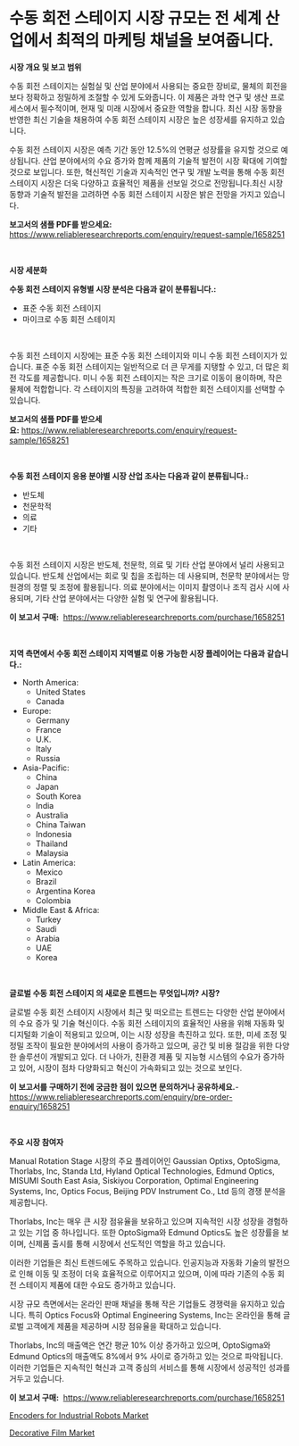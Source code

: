 <p><h1>수동 회전 스테이지 시장 규모는 전 세계 산업에서 최적의 마케팅 채널을 보여줍니다.</h1></p><p><strong>시장 개요 및 보고 범위</strong></p>
<p><p>수동 회전 스테이지는 실험실 및 산업 분야에서 사용되는 중요한 장비로, 물체의 회전을 보다 정확하고 정밀하게 조절할 수 있게 도와줍니다. 이 제품은 과학 연구 및 생산 프로세스에서 필수적이며, 현재 및 미래 시장에서 중요한 역할을 합니다. 최신 시장 동향을 반영한 최신 기술을 채용하여 수동 회전 스테이지 시장은 높은 성장세를 유지하고 있습니다. </p><p>수동 회전 스테이지 시장은 예측 기간 동안 12.5%의 연평균 성장률을 유지할 것으로 예상됩니다. 산업 분야에서의 수요 증가와 함께 제품의 기술적 발전이 시장 확대에 기여할 것으로 보입니다. 또한, 혁신적인 기술과 지속적인 연구 및 개발 노력을 통해 수동 회전 스테이지 시장은 더욱 다양하고 효율적인 제품을 선보일 것으로 전망됩니다.최신 시장 동향과 기술적 발전을 고려하면 수동 회전 스테이지 시장은 밝은 전망을 가지고 있습니다.</p></p>
<p><strong>보고서의 샘플 PDF를 받으세요:</strong> <a href="https://www.reliableresearchreports.com/enquiry/request-sample/1658251">https://www.reliableresearchreports.com/enquiry/request-sample/1658251</a></p>
<p>&nbsp;</p>
<p><strong>시장 세분화</strong></p>
<p><strong>수동 회전 스테이지 유형별 시장 분석은 다음과 같이 분류됩니다.:</strong></p>
<p><ul><li>표준 수동 회전 스테이지</li><li>마이크로 수동 회전 스테이지</li></ul></p>
<p>&nbsp;</p>
<p><p>수동 회전 스테이지 시장에는 표준 수동 회전 스테이지와 미니 수동 회전 스테이지가 있습니다. 표준 수동 회전 스테이지는 일반적으로 더 큰 무게를 지탱할 수 있고, 더 많은 회전 각도를 제공합니다. 미니 수동 회전 스테이지는 작은 크기로 이동이 용이하며, 작은 물체에 적합합니다. 각 스테이지의 특징을 고려하여 적합한 회전 스테이지를 선택할 수 있습니다.</p></p>
<p><strong>보고서의 샘플 PDF를 받으세요:</strong>&nbsp;<a href="https://www.reliableresearchreports.com/enquiry/request-sample/1658251">https://www.reliableresearchreports.com/enquiry/request-sample/1658251</a></p>
<p>&nbsp;</p>
<p><strong> 수동 회전 스테이지 응용 분야별 시장 산업 조사는 다음과 같이 분류됩니다.:</strong></p>
<p><ul><li>반도체</li><li>천문학적</li><li>의료</li><li>기타</li></ul></p>
<p>&nbsp;</p>
<p><p>수동 회전 스테이지 시장은 반도체, 천문학, 의료 및 기타 산업 분야에서 널리 사용되고 있습니다. 반도체 산업에서는 회로 및 칩을 조립하는 데 사용되며, 천문학 분야에서는 망원경의 정렬 및 조정에 활용됩니다. 의료 분야에서는 이미지 촬영이나 조직 검사 시에 사용되며, 기타 산업 분야에서는 다양한 실험 및 연구에 활용됩니다.</p></p>
<p><strong>이 보고서 구매:</strong>&nbsp; <a href="https://www.reliableresearchreports.com/purchase/1658251">https://www.reliableresearchreports.com/purchase/1658251</a></p>
<p>&nbsp;</p>
<p><strong>지역 측면에서 수동 회전 스테이지 지역별로 이용 가능한 시장 플레이어는 다음과 같습니다.:</strong></p>
<p><ul>
    <li>
        North America:
        <ul>
            <li>United States</li>
            <li>Canada</li>
        </ul>
    </li>
    <li>
        Europe:
        <ul>
            <li>Germany</li>
            <li>France</li>
            <li>U.K.</li>
            <li>Italy</li>
            <li>Russia</li>
        </ul>
    </li>
    <li>
        Asia-Pacific:
        <ul>
            <li>China</li>
            <li>Japan</li>
            <li>South Korea</li>
            <li>India</li>
            <li>Australia</li>
            <li>China Taiwan</li>
            <li>Indonesia</li>
            <li>Thailand</li>
            <li>Malaysia</li>
        </ul>
    </li>
    <li>
        Latin America:
        <ul>
            <li>Mexico</li>
            <li>Brazil</li>
            <li>Argentina Korea</li>
            <li>Colombia</li>
        </ul>
    </li>
    <li>
        Middle East & Africa:
        <ul>
            <li>Turkey</li>
            <li>Saudi</li>
            <li>Arabia</li>
            <li>UAE</li>
            <li>Korea</li>
        </ul>
    </li>
    </ul></p>
<p>&nbsp;</p>
<p><strong>글로벌 수동 회전 스테이지 의 새로운 트렌드는 무엇입니까? 시장?</strong></p>
<p><p>글로벌 수동 회전 스테이지 시장에서 최근 및 떠오르는 트렌드는 다양한 산업 분야에서의 수요 증가 및 기술 혁신이다. 수동 회전 스테이지의 효율적인 사용을 위해 자동화 및 디지털화 기술이 적용되고 있으며, 이는 시장 성장을 촉진하고 있다. 또한, 미세 조정 및 정밀 조작이 필요한 분야에서의 사용이 증가하고 있으며, 공간 및 비용 절감을 위한 다양한 솔루션이 개발되고 있다. 더 나아가, 친환경 제품 및 지능형 시스템의 수요가 증가하고 있어, 시장이 점차 다양화되고 혁신이 가속화되고 있는 것으로 보인다.</p></p>
<p><strong>이 보고서를 구매하기 전에 궁금한 점이 있으면 문의하거나 공유하세요.</strong>- <a href="https://www.reliableresearchreports.com/enquiry/pre-order-enquiry/1658251">https://www.reliableresearchreports.com/enquiry/pre-order-enquiry/1658251</a></p>
<p>&nbsp;</p>
<p><strong>주요 시장 참여자</strong></p>
<p><p>Manual Rotation Stage 시장의 주요 플레이어인 Gaussian Optixs, OptoSigma, Thorlabs, Inc, Standa Ltd, Hyland Optical Technologies, Edmund Optics, MISUMI South East Asia, Siskiyou Corporation, Optimal Engineering Systems, Inc, Optics Focus, Beijing PDV Instrument Co., Ltd 등의 경쟁 분석을 제공합니다. </p><p>Thorlabs, Inc는 매우 큰 시장 점유율을 보유하고 있으며 지속적인 시장 성장을 경험하고 있는 기업 중 하나입니다. 또한 OptoSigma와 Edmund Optics도 높은 성장률을 보이며, 신제품 출시를 통해 시장에서 선도적인 역할을 하고 있습니다.</p><p>이러한 기업들은 최신 트렌드에도 주목하고 있습니다. 인공지능과 자동화 기술의 발전으로 인해 이동 및 조정이 더욱 효율적으로 이루어지고 있으며, 이에 따라 기존의 수동 회전 스테이지 제품에 대한 수요도 증가하고 있습니다.</p><p>시장 규모 측면에서는 온라인 판매 채널을 통해 작은 기업들도 경쟁력을 유지하고 있습니다. 특히 Optics Focus와 Optimal Engineering Systems, Inc는 온라인을 통해 글로벌 고객에게 제품을 제공하며 시장 점유율을 확대하고 있습니다.</p><p>Thorlabs, Inc의 매출액은 연간 평균 10% 이상 증가하고 있으며, OptoSigma와 Edmund Optics의 매출액도 8%에서 9% 사이로 증가하고 있는 것으로 파악됩니다. 이러한 기업들은 지속적인 혁신과 고객 중심의 서비스를 통해 시장에서 성공적인 성과를 거두고 있습니다.</p></p>
<p><strong>이 보고서 구매:</strong>&nbsp;&nbsp;<a href="https://www.reliableresearchreports.com/purchase/1658251">https://www.reliableresearchreports.com/purchase/1658251</a></p>
<p><p><a href="https://github.com/nicholepatriciadoylenwnrjr0/Market-Research-Report-List-1/blob/main/encoders-for-industrial-robots-market.md">Encoders for Industrial Robots Market</a></p><p><a href="https://silk-columnist-571.notion.site/Decorative-Film-Market-Centers-on-Aspects-such-as-Market-Growth-Market-Share-Market-Opportunity-a-5e58c94c921f4dbf99a6609afa8da6d0">Decorative Film Market</a></p></p>
